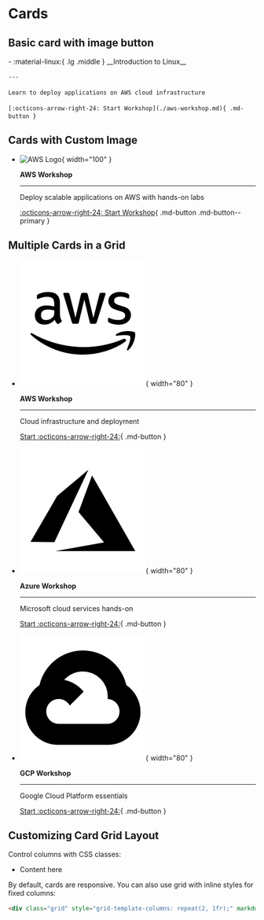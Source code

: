 # Cards

## Basic card with image button 

<div class="grid cards" markdown>
-   :material-linux:{ .lg .middle } __Introduction to Linux__

    ---

    Learn to deploy applications on AWS cloud infrastructure

    [:octicons-arrow-right-24: Start Workshop](./aws-workshop.md){ .md-button }

</div>


## Cards with Custom Image


<div class="grid cards" markdown>

-   ![AWS Logo](images/aws-logo.png){ width="100" }

    __AWS Workshop__

    ---

    Deploy scalable applications on AWS with hands-on labs

    [:octicons-arrow-right-24: Start Workshop](./aws/){ .md-button .md-button--primary }

</div>

## Multiple Cards in a Grid

<div class="grid cards" markdown>

-   ![AWS](images/aws.png){ width="80" }
    
    __AWS Workshop__
    
    ---
    
    Cloud infrastructure and deployment
    
    [Start :octicons-arrow-right-24:](./aws/){ .md-button }

-   ![Azure](images/azure.png){ width="80" }
    
    __Azure Workshop__
    
    ---
    
    Microsoft cloud services hands-on
    
    [Start :octicons-arrow-right-24:](./azure/){ .md-button }

-   ![GCP](images/google-cloud.png){ width="80" }
    
    __GCP Workshop__
    
    ---
    
    Google Cloud Platform essentials
    
    [Start :octicons-arrow-right-24:](./gcp/){ .md-button }

</div>

## Customizing Card Grid Layout

Control columns with CSS classes:

<div class="grid cards" markdown>

- Content here

</div>

By default, cards are responsive. You can also use grid with inline styles for fixed columns:

```markdown
<div class="grid" style="grid-template-columns: repeat(2, 1fr);" markdown>
```
